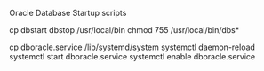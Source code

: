 Oracle Database Startup scripts

cp dbstart dbstop /usr/local/bin
chmod 755 /usr/local/bin/dbs*

cp dboracle.service /lib/systemd/system
systemctl daemon-reload
systemctl start dboracle.service
systemctl enable dboracle.service
